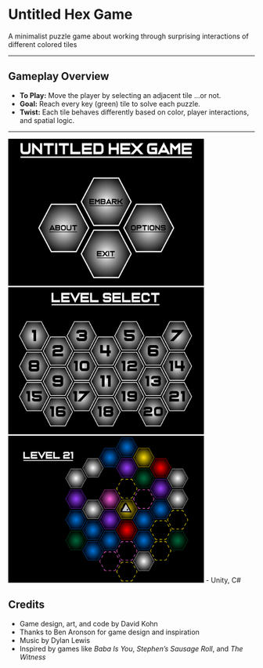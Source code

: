 # Untitled Hex Game

A minimalist puzzle game about working through surprising interactions of different colored tiles

---

## Gameplay Overview

- **To Play:** Move the player by selecting an adjacent tile ...or not.
- **Goal:** Reach every key (green) tile to solve each puzzle.
- **Twist:** Each tile behaves differently based on color, player interactions, and spatial logic.

---
<img src="images/MainMenuUntitledHexGame.png" alt="Main Menu Screenshot" width="400" height="300"/>
<img src="images/LevelSelect.png" alt="Level Select Screenshot" width="400" height="300"/>
<img src="images/Level21.png" alt="Sample Level Screenshot" width="400" height="300"/>
- Unity, C# 

##  Credits

- Game design, art, and code by David Kohn
- Thanks to Ben Aronson for game design and inspiration
- Music by Dylan Lewis
- Inspired by games like *Baba Is You*, *Stephen’s Sausage Roll*, and *The Witness*
